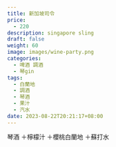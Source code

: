 ```yaml
---
title: 新加坡司令
price:
  - 220
description: singapore sling
draft: false
weight: 60
image: images/wine-party.png
categories:
  - 啤酒 調酒
  - 琴gin
tags:
  - 白蘭地
  - 調酒
  - 琴酒
  - 果汁
  - 汽水
date: 2023-08-22T20:21:17+08:00
---
```

琴酒 ＋檸檬汁 ＋櫻桃白蘭地 ＋蘇打水
